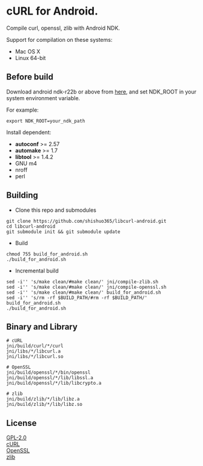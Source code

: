 # cURL for Android.

Compile curl, openssl, zlib with Android NDK.

Support for compilation on these systems:
+ Mac OS X
+ Linux 64-bit

## Before build

Download android ndk-r22b or above from [here](https://developer.android.com/ndk/downloads/),
and set NDK_ROOT in your system environment variable.

For example:

```
export NDK_ROOT=your_ndk_path
```

Install dependent:

+ **autoconf** >= 2.57
+ **automake** >= 1.7
+ **libtool**  >= 1.4.2
+ GNU m4
+ nroff
+ perl

## Building

* Clone this repo and submodules
```
git clone https://github.com/shishuo365/libcurl-android.git
cd libcurl-android
git submodule init && git submodule update
```

* Build
```
chmod 755 build_for_android.sh
./build_for_android.sh
```

* Incremental build
```
sed -i'' 's/make clean/#make clean/' jni/compile-zlib.sh
sed -i'' 's/make clean/#make clean/' jni/compile-openssl.sh
sed -i'' 's/make clean/#make clean/' build_for_android.sh
sed -i'' 's/rm -rf $BUILD_PATH/#rm -rf $BUILD_PATH/' build_for_android.sh
./build_for_android.sh
```

## Binary and Library

```
# cURL
jni/build/curl/*/curl
jni/libs/*/libcurl.a
jni/libs/*/libcurl.so

# OpenSSL
jni/build/openssl/*/bin/openssl
jni/build/openssl/*/lib/libssl.a
jni/build/openssl/*/lib/libcrypto.a

# zlib
jni/build/zlib/*/lib/libz.a
jni/build/zlib/*/lib/libz.so
```

## License

[GPL-2.0](./LICENSE)  
[cURL](https://github.com/curl/curl/blob/master/COPYING)  
[OpenSSL](https://github.com/openssl/openssl/blob/master/LICENSE)  
[zlib](https://github.com/madler/zlib/blob/master/README)  

